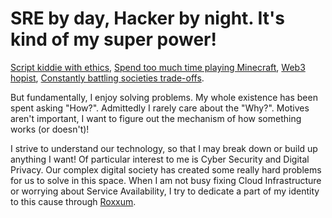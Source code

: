 # SRE by day, Hacker by night. It's kind of my super power!
[Script kiddie with ethics](https://raw.githubusercontent.com/Pavocracy/Pavocracy/main/The%20Hacker's%20Ethics.md), [Spend too much time playing Minecraft](https://raw.githubusercontent.com/Pavocracy/Pavocracy/main/skyfactory_farm.png), [Web3 hopist](https://raw.githubusercontent.com/Pavocracy/Pavocracy/main/A%20Cypherpunk's%20Manifesto.md), [Constantly battling societies trade-offs](https://raw.githubusercontent.com/Pavocracy/Pavocracy/main/political-compass.jpeg).

But fundamentally, I enjoy solving problems. My whole existence has been spent asking "How?".
Admittedly I rarely care about the "Why?". Motives aren't important, I want to figure out the mechanism of how something works (or doesn't)! 

I strive to understand our technology, so that I may break down or build up anything I want!
Of particular interest to me is Cyber Security and Digital Privacy. Our complex digital society has created some really hard problems for us to solve in this space.
When I am not busy fixing Cloud Infrastructure or worrying about Service Availability, I try to dedicate a part of my identity to this cause through [Roxxum](https://github.com/Roxxum).
